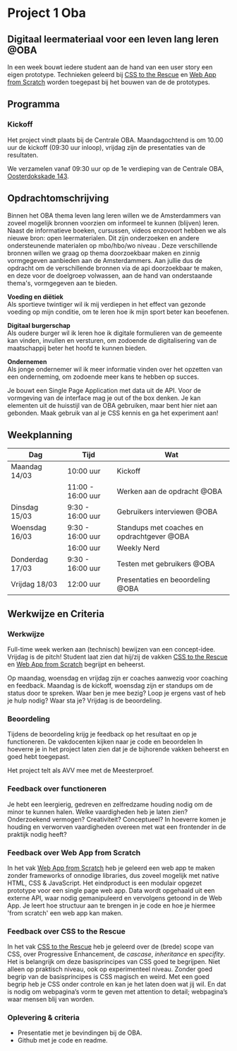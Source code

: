 # Project 1 Oba

## Digitaal leermateriaal voor een leven lang leren @OBA

In een week bouwt iedere student aan de hand van een user story een eigen prototype. Technieken geleerd bij [CSS to the Rescue](https://github.com/cmda-minor-web/css-to-the-rescue-2021) en [Web App from Scratch](https://github.com/cmda-minor-web/web-app-from-scratch-2021) worden toegepast bij het bouwen van de de prototypes.


## Programma

### Kickoff

Het project vindt plaats bij de Centrale OBA. Maandagochtend is om 10.00 uur de kickoff (09:30 uur inloop), vrijdag zijn de presentaties van de resultaten.

We verzamelen vanaf 09:30 uur op de 1e verdieping van de Centrale OBA, [Oosterdokskade 143](https://www.google.com/maps/place/OBA+library+of+Amsterdam/@52.3756983,4.9082087,15z/data=!4m2!3m1!1s0x0:0x6b97f693e6ecb494?ved=2ahUKEwioo6OrzubgAhWLNOwKHR6KDQgQ_BIwCnoECAYQCA).

## Opdrachtomschrijving
Binnen het OBA thema leven lang leren willen we de Amsterdammers van zoveel mogelijk bronnen voorzien om informeel te kunnen (blijven) leren. 
Naast de informatieve boeken, cursussen, videos enzovoort hebben we als nieuwe bron: open leermaterialen. Dit zijn onderzoeken en andere ondersteunende materialen op mbo/hbo/wo niveau . Deze verschillende bronnen willen we graag op thema doorzoekbaar maken en zinnig vormgegeven aanbieden aan de Amsterdammers. 
Aan jullie dus de opdracht om de verschillende bronnen via de api doorzoekbaar te maken, en deze voor de doelgroep volwassen, aan de hand van onderstaande thema's, vormgegeven aan te bieden. 

**Voeding en diëtiek**  
Als sportieve twintiger wil ik mij verdiepen in het effect van gezonde voeding op mijn conditie, om te leren hoe ik mijn sport beter kan beoefenen.

**Digitaal burgerschap**  
Als oudere burger wil ik leren hoe ik digitale formulieren van de gemeente kan vinden, invullen en versturen, om zodoende de digitalisering van de maatschappij beter het hoofd te kunnen bieden.

**Ondernemen**   
Als jonge ondernemer wil ik meer informatie vinden over het opzetten van een onderneming, om zodoende meer kans te hebben op succes.

Je bouwt een Single Page Application met data uit de API. Voor de vormgeving van de interface mag je out of the box denken. Je kan elementen uit de huisstijl van de OBA gebruiken, maar bent hier niet aan gebonden. Maak gebruik van al je CSS kennis en ga het experiment aan!

## Weekplanning

| Dag  | Tijd | Wat |
|---|---|--|
| Maandag 14/03 | 10:00 uur | Kickoff |
|  | 11:00 - 16:00 uur | Werken aan de opdracht @OBA |
| Dinsdag 15/03 | 9:30 - 16:00 uur | Gebruikers interviewen @OBA|
| Woensdag 16/03 | 9:30 - 16:00 uur | Standups met coaches en opdrachtgever @OBA |
|  | 16:00 uur | Weekly Nerd |
| Donderdag 17/03 | 9:30 - 16:00 uur | Testen met gebruikers @OBA |
| Vrijdag 18/03 | 12:00 uur | Presentaties en beoordeling @OBA |



## Werkwijze en Criteria

### Werkwijze

Full-time week werken aan (technisch) bewijzen van een concept-idee. Vrijdag is de pitch! Student laat zien dat hij/zij de vakken [CSS to the Rescue](https://github.com/cmda-minor-web/css-to-the-rescue-2021) en [Web App from Scratch](https://github.com/cmda-minor-web/web-app-from-scratch-2021) begrijpt en beheerst.

Op maandag, woensdag en vrijdag zijn er coaches aanwezig voor coaching en feedback. Maandag is de kickoff, woensdag zijn er standups om de status door te spreken. Waar ben je mee bezig? Loop je ergens vast of heb je hulp nodig? Waar sta je? Vrijdag is de beoordeling.

### Beoordeling
Tijdens de beoordeling krijg je feedback op het resultaat en op je functioneren. De vakdocenten kijken naar je code en beoordelen In hoeverre je in het project laten zien dat je de bijhorende vakken beheerst en goed hebt toegepast. 

Het project telt als AVV mee met de Meesterproef.

### Feedback over functioneren
Je hebt een leergierig, gedreven en zelfredzame houding nodig om de minor te kunnen halen. Welke vaardigheden heb je laten zien? Onderzoekend vermogen? Creativiteit? Conceptueel? In hoeverre komen je houding en verworven vaardigheden overeen met wat een frontender in de praktijk nodig heeft?

### Feedback over Web App from Scratch
In het vak [Web App from Scratch](https://github.com/cmda-minor-web/web-app-from-scratch-2021) heb je geleerd een web app te maken zonder frameworks of onnodige libraries, dus zoveel mogelijk met native HTML, CSS & JavaScript. Het eindproduct is een modulair opgezet prototype voor een single page web app. Data wordt opgehaald uit een externe API, waar nodig gemanipuleerd en vervolgens getoond in de Web App. Je leert hoe structuur aan te brengen in je code en hoe je hiermee 'from scratch' een web app kan maken.

### Feedback over CSS to the Rescue
In het vak [CSS to the Rescue](https://github.com/cmda-minor-web/css-to-the-rescue-2021) heb je geleerd over de (brede) scope van CSS, over Progressive Enhancement, de _cascase_, _inheritance_ en _specifity_. Het is belangrijk om deze basisprincipes van CSS goed te begrijpen. Niet alleen op praktisch niveau, ook op experimenteel niveau. Zonder goed begrip van de basisprincipes is CSS magisch en weird. Met een goed begrip heb je CSS onder controle en kan je het laten doen wat jij wil. En dat is nodig om webpagina’s vorm te geven met attention to detail; webpagina’s waar mensen blij van worden.

### Oplevering & criteria
- Presentatie met je bevindingen bij de OBA. 
- Github met je code en readme.

<!-- Add a link to your live demo in Github Pages 🌐-->

<!-- ☝️ replace this description with a description of your own work -->

<!-- replace the code in the /docs folder with your own, so you can showcase your work with GitHub Pages 🌍 -->

<!-- Add a nice poster image here at the end of the week, showing off your shiny frontend 📸 -->

<!-- Maybe a table of contents here? 📚 -->

<!-- How about a section that describes how to install this project? 🤓 -->

<!-- ...but how does one use this project? What are its features 🤔 -->

<!-- Maybe a checklist of done stuff and stuff still on your wishlist? ✅ -->

<!-- How about a license here? 📜 (or is it a licence?) 🤷 -->
